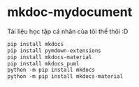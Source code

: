 # mkdoc-mydocument
Tài liệu học tập cá nhân của tôi thế thôi :D

```txt
pip install mkdocs
pip install pymdown-extensions
pip install mkdocs-material
pip install mkdocs_puml
python -m pip install mkdocs
python -m pip install mkdocs-material
```